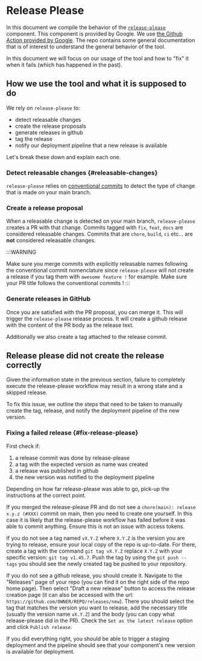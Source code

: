 # Release Please

In this document we compile the behavior of the [`release-please`](https://github.com/googleapis/release-please) component.
This component is provided by Google. We use [the Github Action provided by Google](https://github.com/googleapis/release-please-action). The repo contains some general documentation that is of interest to understand the general behavior of the tool.

In this document we will focus on our usage of the tool and how to "fix" it when it fails (which has happened in the past).
<!-- FIXME: Should we move the "how to fix it" part to a "how to guide" ? -->

## How we use the tool and what it is supposed to do

We rely on `release-please` to:

- detect releasable changes
- create the release proposals
- generate releases in github
- tag the release
- notify our deployment pipeline that a new release is available

Let's break these down and explain each one.

### Detect releasable changes {#releasable-changes}

`release-please` relies on [conventional commits](https://www.conventionalcommits.org/en/v1.0.0) to detect the type of change that is made on your main branch.

### Create a release proposal

When a releasable change is detected on your main branch, `release-please` creates a PR with that change.
Commits tagged with `fix`, `feat`, `docs` are considered releasable changes.
Commits that are `chore`, `build`, `ci` etc... are **not** considered releasable changes.

:::WARNING

Make sure you merge commits with explicitly releasable names following the conventional commit nomenclature since `release-please` will not create a release if you tag them with `awesome feature !` for example.
Make sure your PR title follows the conventional commits !
:::

### Generate releases in GitHub

Once you are satisfied with the PR proposal, you can merge it. This will trigger the `release-please` release process. It will create a github release with the content of the PR body as the release text.

Additionally we also create a tag attached to the release commit.

## Release please did not create the release correctly

Given the information state in the previous section, failure to completely execute the release-please workflow may result in a wrong state and a skipped release.

To fix this issue, we outline the steps that need to be taken to manually create the tag, release, and notify the deployment pipeline of the new version.

### Fixing a failed release {#fix-release-please}

First check if:

1. a release commit was done by release-please
1. a tag with the expected version as name was created
1. a release was published in github
1. the new version was notified to the deployment pipeline

Depending on how far release-please was able to go, pick-up the instructions at the correct point.

If you merged the release-please PR and do not see a `chore(main): release x.y.z (#XXX)` commit on main, then you need to create one yourself. In this case it is likely that the release-please workflow has failed before it was able to commit anything. Ensure this is not an issue with access tokens.

If you do not see a tag named `vX.Y.Z` where `X.Y.Z` is the version you are trying to release, ensure your local copy of the repo is up-to-date. For there, create a tag with the command `git tag vX.Y.Z` replace `X.Y.Z` with your specific version: `git tag v1.45.7`.
Push the tag by using the `git push --tags` you should see the newly created tag be pushed to your repository.

If you do not see a github release, you should create it. Navigate to the "Releases" page of your repo (you can find it on the right side of the repo home page). Then select "Draft a new release" button to access the release creation page (it can also be accessed with the url: `https://github.com/OWNER/REPO/releases/new`).
There you should select the tag that matches the version you want to release, add the necessary title (usually the version name `vX.Y.Z`) and the body (you can copy what release-please did in the PR). Check the `Set as the latest release` option and click `Publish release`.

If you did everything right, you should be able to trigger a staging deployment and the pipeline should see that your component's new version is available for deployment.
